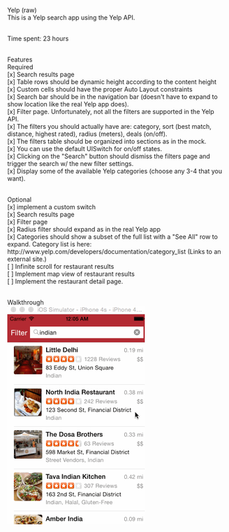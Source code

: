 Yelp (raw) <br/>
This is a Yelp search app using the Yelp API.<br/><br/>

Time spent: 23 hours<br/><br/>

Features<br/>
Required<br/>
[x] Search results page<br/>
[x] Table rows should be dynamic height according to the content height<br/>
[x] Custom cells should have the proper Auto Layout constraints<br/>
[x] Search bar should be in the navigation bar (doesn't have to expand to show location like the real Yelp app does).<br/>
[x] Filter page. Unfortunately, not all the filters are supported in the Yelp API.<br/>
[x] The filters you should actually have are: category, sort (best match, distance, highest rated), radius (meters), deals (on/off).<br/>
[x] The filters table should be organized into sections as in the mock.<br/>
[x] You can use the default UISwitch for on/off states.<br/>
[x] Clicking on the "Search" button should dismiss the filters page and trigger the search w/ the new filter settings.<br/>
[x] Display some of the available Yelp categories (choose any 3-4 that you want).<br/>

<br/>
Optional<br/>
[x] implement a custom switch<br/>
[x] Search results page<br/>
[x] Filter page<br/>
[x] Radius filter should expand as in the real Yelp app<br/>
[x] Categories should show a subset of the full list with a "See All" row to expand. Category list is here: http://www.yelp.com/developers/documentation/category_list (Links to an external site.)<br/>
[ ] Infinite scroll for restaurant results<br/>
[ ] Implement map view of restaurant results<br/>
[ ] Implement the restaurant detail page.<br/><br/>

Walkthrough<br/>
![alt tag](https://github.com/rohitcj/Yelp/blob/master/YelpDemo.gif)

